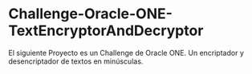 # Challenge-Oracle-ONE-TextEncryptorAndDecryptor
El siguiente Proyecto es un Challenge de Oracle ONE. Un encriptador y desencriptador de textos en minúsculas.
